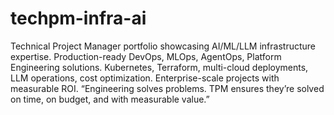 # techpm-infra-ai
Technical Project Manager portfolio showcasing AI/ML/LLM infrastructure expertise. Production-ready DevOps, MLOps, AgentOps, Platform Engineering solutions. Kubernetes, Terraform, multi-cloud deployments, LLM operations, cost optimization. Enterprise-scale projects with measurable ROI.
“Engineering solves problems. TPM ensures they’re solved on time, on budget, and with measurable value.”
